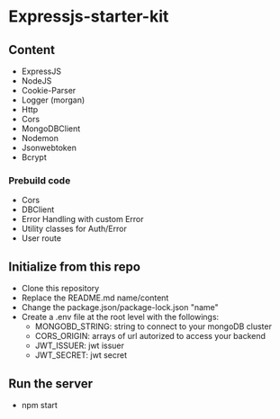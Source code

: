 # Expressjs-starter-kit

## Content

- ExpressJS
- NodeJS
- Cookie-Parser
- Logger (morgan)
- Http
- Cors
- MongoDBClient
- Nodemon
- Jsonwebtoken
- Bcrypt

### Prebuild code

- Cors
- DBClient
- Error Handling with custom Error
- Utility classes for Auth/Error
- User route

## Initialize from this repo

- Clone this repository
- Replace the README.md name/content
- Change the package.json/package-lock.json "name"
- Create a .env file at the root level with the followings:
  - MONGOBD_STRING: string to connect to your mongoDB cluster
  - CORS_ORIGIN: arrays of url autorized to access your backend
  - JWT_ISSUER: jwt issuer
  - JWT_SECRET: jwt secret

## Run the server

- npm start
